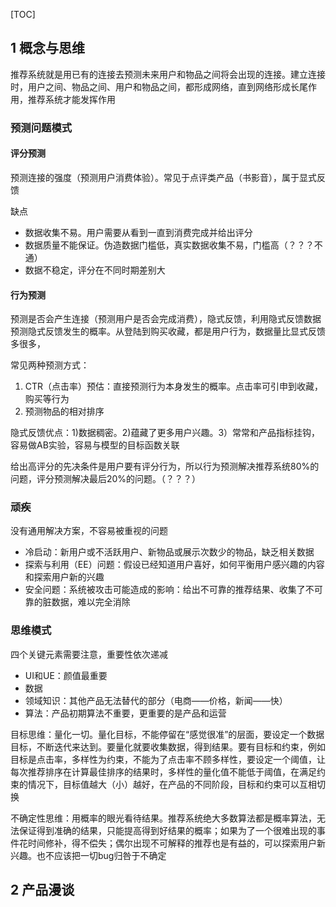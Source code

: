 [TOC]

## 1 概念与思维

推荐系统就是用已有的连接去预测未来用户和物品之间将会出现的连接。建立连接时，用户之间、物品之间、用户和物品之间，都形成网络，直到网络形成长尾作用，推荐系统才能发挥作用

### 预测问题模式

#### 评分预测

预测连接的强度（预测用户消费体验）。常见于点评类产品（书影音），属于显式反馈

缺点

* 数据收集不易。用户需要从看到一直到消费完成并给出评分
* 数据质量不能保证。伪造数据门槛低，真实数据收集不易，门槛高（？？？不通）
* 数据不稳定，评分在不同时期差别大

#### 行为预测

预测是否会产生连接（预测用户是否会完成消费），隐式反馈，利用隐式反馈数据预测隐式反馈发生的概率。从登陆到购买收藏，都是用户行为，数据量比显式反馈多很多，

常见两种预测方式：

1. CTR（点击率）预估：直接预测行为本身发生的概率。点击率可引申到收藏，购买等行为
2. 预测物品的相对排序

隐式反馈优点：1)数据稠密。2)蕴藏了更多用户兴趣。3）常常和产品指标挂钩，容易做AB实验，容易与模型的目标函数关联

给出高评分的先决条件是用户要有评分行为，所以行为预测解决推荐系统80%的问题，评分预测解决最后20%的问题。（？？？）

### 顽疾

没有通用解决方案，不容易被重视的问题

* 冷启动：新用户或不活跃用户、新物品或展示次数少的物品，缺乏相关数据
* 探索与利用（EE）问题：假设已经知道用户喜好，如何平衡用户感兴趣的内容和探索用户新的兴趣
* 安全问题：系统被攻击可能造成的影响：给出不可靠的推荐结果、收集了不可靠的脏数据，难以完全消除

### 思维模式

四个关键元素需要注意，重要性依次递减

* UI和UE：颜值最重要
* 数据
* 领域知识：其他产品无法替代的部分（电商——价格，新闻——快）
* 算法：产品初期算法不重要，更重要的是产品和运营

目标思维：量化一切。量化目标，不能停留在“感觉很准”的层面，要设定一个数据目标，不断迭代来达到。要量化就要收集数据，得到结果。要有目标和约束，例如目标是点击率，多样性为约束，不能为了点击率不顾多样性，要设定一个阈值，让每次推荐排序在计算最佳排序的结果时，多样性的量化值不能低于阈值，在满足约束的情况下，目标值越大（小）越好，在产品的不同阶段，目标和约束可以互相切换

不确定性思维：用概率的眼光看待结果。推荐系统绝大多数算法都是概率算法，无法保证得到准确的结果，只能提高得到好结果的概率；如果为了一个很难出现的事件花时间修补，得不偿失；偶尔出现不可解释的推荐也是有益的，可以探索用户新兴趣。也不应该把一切bug归咎于不确定

## 2 产品漫谈